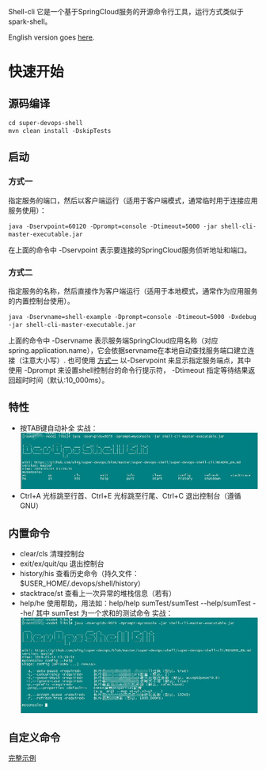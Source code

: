 Shell-cli 它是一个基于SpringCloud服务的开源命令行工具，运行方式类似于spark-shell。

English version goes [here](README_EN.md).

# 快速开始

## 源码编译
```
cd super-devops-shell
mvn clean install -DskipTests 
```

## 启动

### 方式一
指定服务的端口，然后以客户端运行（适用于客户端模式，通常临时用于连接应用服务使用）：

```
java -Dservpoint=60120 -Dprompt=console -Dtimeout=5000 -jar shell-cli-master-executable.jar
```

在上面的命令中 -Dservpoint 表示要连接的SpringCloud服务侦听地址和端口。

### 方式二
指定服务的名称，然后直接作为客户端运行（适用于本地模式，通常作为应用服务的内置控制台使用）。

```
java -Dservname=shell-example -Dprompt=console -Dtimeout=5000 -Dxdebug -jar shell-cli-master-executable.jar
```

上面的命令中 -Dservname 表示服务端SpringCloud应用名称（对应spring.application.name），它会依据servname在本地自动查找服务端口建立连接（注意大小写）.
也可使用 [方式一](#方式一) 以-Dservpoint 来显示指定服务端点，其中使用 -Dprompt 来设置shell控制台的命令行提示符，
-Dtimeout 指定等待结果返回超时时间（默认:10_000ms）。


## 特性

- 按TAB键自动补全
实战：
![tab自动补全](use_tab.jpg)
- Ctrl+A 光标跳至行首、Ctrl+E 光标跳至行尾、Ctrl+C 退出控制台（遵循GNU）

## 内置命令 
- clear/cls    清理控制台
- exit/ex/quit/qu    退出控制台
- history/his    查看历史命令（持久文件：$USER_HOME/.devops/shell/history）
- stacktrace/st    查看上一次异常的堆栈信息（若有）
- help/he    使用帮助，用法如：help/help sumTest/sumTest --help/sumTest --he/  其中 sumTest 为一个求和的测试命令
实战：
![help帮助](use_help.jpg)

## 自定义命令

[完整示例](super-devops-shell-example/src/main/java/com/wl4g/devops/shell/exporter/ExampleExporter.java)
